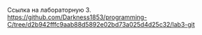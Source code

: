 Ссылка на лабораторную 3. 
https://github.com/Darkness1853/programming-C/tree/d2b942fffc9aab88d5892e02bd73a025d4d25c32/lab3-git